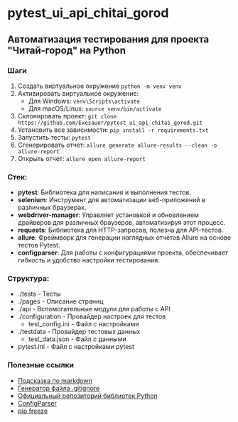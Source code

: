 # pytest_ui_api_chitai_gorod

## Автоматизация тестирования для проекта "Читай-город" на Python

### Шаги
1. Создать виртуальное окружение `python -m venv venv`
2. Активировать виртуальное окружение:
   - Для Windows:
    `venv\Scripts\activate`
   - Для macOS/Linux:
    `source venv/bin/activate`
3. Склонировать проект: `git clone https://github.com/Exesauer/pytest_ui_api_chitai_gorod.git`
4. Установить все зависимости: `pip install -r requirements.txt`
5. Запустить тесты: `pytest`
6. Сгенерировать отчет: `allure generate allure-results --clean -o allure-report`
7. Открыть отчет: `allure open allure-report`

### Стек:
- **pytest**: Библиотека для написания и выполнения тестов.
- **selenium**: Инструмент для автоматизации веб-приложений в различных браузерах.
- **webdriver-manager**: Управляет установкой и обновлением драйверов для различных браузеров, автоматизируя этот процесс.
- **requests**: Библиотека для HTTP-запросов, полезна для API-тестов.
- **allure**: Фреймворк для генерации наглядных отчетов Allure на основе тестов Pytest.
- **configparser**: Для работы с конфигурациями проекта, обеспечивает гибкость и удобство настройки тестирования.

### Структура:
- ./tests - Тесты
- ./pages - Описание страниц
- ./api - Вспомогательные модули для работы с API
- ./configuration - Провайдер настроек для тестов
    - test_config.ini - Файл с настройками
- ./testdata - Провайдер тестовых данных
    - test_data.json - Файл с данными
- pytest.ini - Файл с настройками pytest

### Полезные ссылки
- [Подсказка по markdown](https://www.markdownguide.org/basic-syntax/)
- [Генератор файла .gitignore](https://www.toptal.com/developers/gitignore)
- [Официальный репозиторий библиотек Python](https://pypi.org/)
- [ConfigParser](https://docs.python.org/3/library/configparser.html)
- [pip freeze](https://pip.pypa.io/en/stable/cli/pip_freeze/)